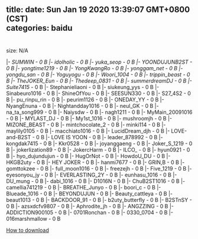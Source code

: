 
title: 
date: Sun Jan 19 2020 13:39:07 GMT+0800 (CST)    
categories: baidu
---

# 
size: N/A
 
 
|- _SUMWIN - 0 B
|- _idolholic - 0 B
|- yuka_seop - 0 B
|- YOONDUJUNB2ST - 0 B
|- yongtime1219 - 0 B
|- YongKwangRo - 0 B
|- yonggam_net - 0 B
|- yongdu_san - 0 B
|- Yoguyogu_ - 0 B
|- Woori_1004 - 0 B
|- trippin_beast - 0 B
|- TheJOKER_Eun - 0 B
|- Thedeep_0831 - 0 B
|- summerdreamDJ - 0 B
|- Suite7415_ - 0 B
|- Stephanieliaoni - 0 B
|- siukeung_yys - 0 B
|- Sinabeuro1016 - 0 B
|- ShineOfYou - 0 B
|- SEESUN330 - 0 B
|- S27_4S2 - 0 B
|- pu_rinpu_rin - 0 B
|- peurim1126 - 0 B
|- ONEDAY_YY - 0 B
|- NyangEnuna - 0 B
|- Nightandday1016 - 0 B
|- neul_GK - 0 B
|- na_ta_song999 - 0 B
|- Naiysdw - 0 B
|- nagh1211 - 0 B
|- MyMain_20091016 - 0 B
|- MYLAST_DJ - 0 B
|- My1st_1016 - 0 B
|- mushroomjh - 0 B
|- MIZONE_BEAST - 0 B
|- mintchocolate_2 - 0 B
|- minki114 - 0 B
|- maylily0105 - 0 B
|- macchiato1016 - 0 B
|- LucidDream_djh - 0 B
|- LOVE-and-B2ST - 0 B
|- LOVE IS YOON - 0 B
|- leader_878992 - 0 B
|- kongdak7415 - 0 B
|- Kkr0528 - 0 B
|- joyanggaeng - 0 B
|- Joker_S_1219 - 0 B
|- jokerlization89 - 0 B
|- JokercHarm - 0 B
|- ILCO_ - 0 B
|- hyun0921 - 0 B
|- hyo_dujundujun - 0 B
|- HugOrNot - 0 B
|- HowdoU_DU - 0 B
|- HKGB2uty - 0 B
|- HEY JOKER - 0 B
|- hanmi7677 - 0 B
|- GRIN,B - 0 B
|- gomttokzee - 0 B
|- full_moon1016 - 0 B
|- freezejh - 0 B
|- Five_1219 - 0 B
|- eyesonyou_jy - 0 B
|- EVERLASTING_2Y - 0 B
|- eunhasu_1016 - 0 B
|- DU_mung - 0 B
|- dabi_1016 - 0 B
|- D1016N - 0 B
|- ChuB2ST1016 - 0 B
|- camellia741219 - 0 B
|- BREATHE_Junyo - 0 B
|- boori_c - 0 B
|- Blueade_1016 - 0 B
|- BEYONDUJUN - 0 B
|- Beauty_cattleya - 0 B
|- beaut1013 - 0 B
|- BACKDOOR_91 - 0 B
|- b2uty_butterfly - 0 B
|- B2STnSY - 0 B
|- azsxdcfv9807 - 0 B
|- Aphrodite_jh - 0 B
|- ANGZZING - 0 B
|- ADDICTION900105 - 0 B
|- 0701Ronchan - 0 B
|- 0330_0704 - 0 B
|- 016marshmallow - 0 B

[How to download](https://bpcam.bemobtrk.com/go/2ceec3aa-1ca2-46d6-b9ff-aaa5c184517c?jno=4294)